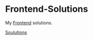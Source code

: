 # Frontend-Solutions
My [Frontend](https://www.frontendmentor.io) solutions.

[Soulutions](https://devanshusagar.github.io/Frontend-Solutions/index.html)

